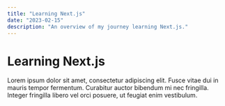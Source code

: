 ```yaml
---
title: "Learning Next.js"
date: "2023-02-15"
description: "An overview of my journey learning Next.js."
---
```


# Learning Next.js

Lorem ipsum dolor sit amet, consectetur adipiscing elit. Fusce vitae dui in mauris tempor fermentum. Curabitur auctor bibendum mi nec fringilla. Integer fringilla libero vel orci posuere, ut feugiat enim vestibulum.
